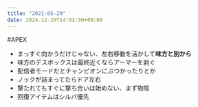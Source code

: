 ```yaml
---
title: "2021-05-29"
date: 2024-12-20T14:03:50+09:00
---
```

#APEX

- まっすぐ向かうだけじゃない、左右移動を活かして**味方と別から**
- 味方のデスボックスは最終近くならアーマーを剥ぐ
- 配信者モードだとチャンピオンにぶつかったりとか
- ノックが詰まってたらドア左右
- 撃たれてもすぐに撃ち合いは始めない、まず物陰
- 回復アイテムはシルバ優先
